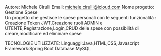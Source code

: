 Autore: Michele Cirulli
Email: michele.cirulli@icloud.com
Nome progetto: Gestione Spese   
Un progetto che gestisce le spese personali con le seguenti funzionalità :
Creazione Token JWT,Creazione ruoli ADMIN e UTENTE,Registrazione,Login,CRUD delle spese con possibilità di creare,modificare ed eliminare spese


TECNOLOGIE UTILIZZATE:
Linguaggi:Java,HTML,CSS,Javascript
Framework:Spring Boot
Database:MySQL


